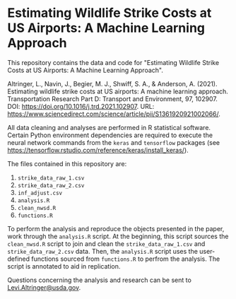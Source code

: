# Estimating Wildlife Strike Costs at US Airports: A Machine Learning Approach

This repository contains the data and code for "Estimating Wildlife Strike Costs at US Airports: A Machine Learning Approach".

Altringer, L., Navin, J., Begier, M. J., Shwiff, S. A., & Anderson, A. (2021). Estimating wildlife strike costs at US airports: A machine learning approach. Transportation Research Part D: Transport and Environment, 97, 102907. DOI: <https://doi.org/10.1016/j.trd.2021.102907>. URL: <https://www.sciencedirect.com/science/article/pii/S1361920921002066/>.

All data cleaning and analyses are performed in R statistical software. Certain Python environment dependencies are required to execute the neural network commands from the `keras` and `tensorflow` packages (see <https://tensorflow.rstudio.com/reference/keras/install_keras/>).

The files contained in this repository are:

  1. `strike_data_raw_1.csv`
  2. `strike_data_raw_2.csv`
  3. `inf_adjust.csv`
  4. `analysis.R`
  5. `clean_nwsd.R`
  6. `functions.R`

To perform the analysis and reproduce the objects presented in the paper, work through the `analysis.R` script. At the beginning, this script sources the `clean_nwsd.R` script to join and clean the `strike_data_raw_1.csv` and `strike_data_raw_2.csv` data. Then, the `analysis.R` script uses the user-defined functions sourced from `functions.R` to perfrom the analysis. The script is annotated to aid in replication.

Questions concerning the analysis and research can be sent to <Levi.Altringer@usda.gov>.

